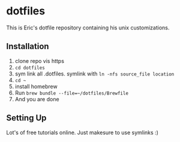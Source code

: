 # dotfiles

This is Eric's dotfile repository containing his unix customizations. 

## Installation

1. clone repo vis https
1. `cd dotfiles`
1. sym link all .dotfiles. symlink with `ln -nfs source_file location`
1. `cd ~`
1. install homebrew
1. Run `brew bundle --file=~/dotfiles/Brewfile`
1. And you are done 

## Setting Up

Lot's of free tutorials online. Just makesure to use symlinks :) 
